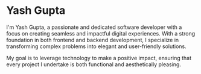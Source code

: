 # Yash Gupta

I'm Yash Gupta, a passionate and dedicated software developer with a focus on creating seamless and impactful digital experiences. With a strong foundation in both frontend and backend development, I specialize in transforming complex problems into elegant and user-friendly solutions.

My goal is to leverage technology to make a positive impact, ensuring that every project I undertake is both functional and aesthetically pleasing.